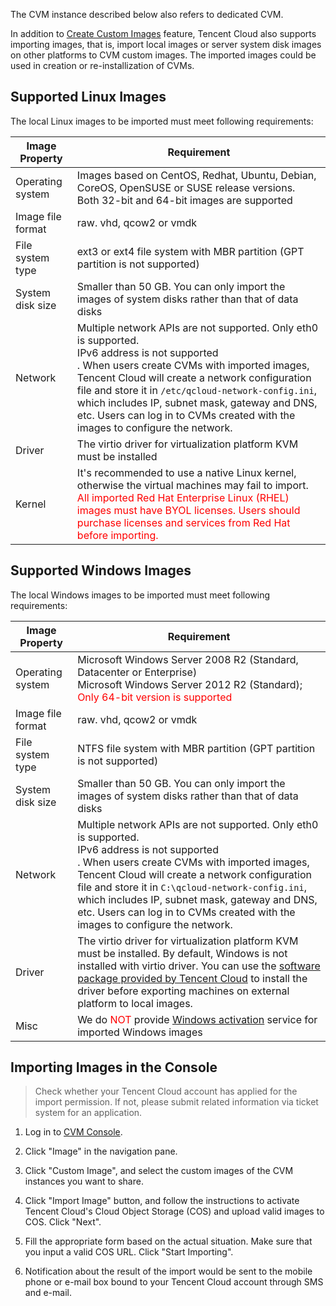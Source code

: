 The CVM instance described below also refers to dedicated CVM.

In addition to [Create Custom Images](/doc/product/213/4942) feature, Tencent Cloud also supports importing images, that is, import local images or server system disk images on other platforms to CVM custom images. The imported images could be used in creation or re-installization of CVMs.

## Supported Linux Images
The local Linux images to be imported must meet following requirements:


| Image Property   | Requirement                                       |
| ------ | ---------------------------------------- |
| Operating system   | Images based on CentOS, Redhat, Ubuntu, Debian, CoreOS, OpenSUSE or SUSE release versions. <br>Both 32-bit and 64-bit images are supported |
| Image file format   | raw. vhd, qcow2 or vmdk                       |
| File system type | ext3 or ext4 file system with MBR partition (GPT partition is not supported)        |
| System disk size  | Smaller than 50 GB. You can only import the images of system disks rather than that of data disks               |
| Network     | Multiple network APIs are not supported. Only eth0 is supported.<br>IPv6 address is not supported<br>. When users create CVMs with imported images, Tencent Cloud will create a network configuration file and store it in `/etc/qcloud-network-config.ini`, which includes IP, subnet mask, gateway and DNS, etc. Users can log in to CVMs created with the images to configure the network.  |
| Driver     | The virtio driver for virtualization platform KVM must be installed                    |
| Kernel   | It's recommended to use a native Linux kernel, otherwise the virtual machines may fail to import.<br><font color="red">All imported Red Hat Enterprise Linux (RHEL) images must have BYOL licenses. Users should purchase licenses and services from Red Hat before importing. </font> |


## Supported Windows Images
The local Windows images to be imported must meet following requirements:


| Image Property   | Requirement                                       |
| ------ | ---------------------------------------- |
| Operating system   | Microsoft Windows Server 2008 R2 (Standard, Datacenter or Enterprise)<br>Microsoft Windows Server 2012 R2 (Standard);<br><font color="red">Only 64-bit version is supported</font> |
| Image file format   | raw. vhd, qcow2 or vmdk                       |
| File system type | NTFS file system with MBR partition (GPT partition is not supported)             |
| System disk size  | Smaller than 50 GB. You can only import the images of system disks rather than that of data disks                 |
| Network     | Multiple network APIs are not supported. Only eth0 is supported.<br>IPv6 address is not supported<br>. When users create CVMs with imported images, Tencent Cloud will create a network configuration file and store it in `C:\qcloud-network-config.ini`, which includes IP, subnet mask, gateway and DNS, etc. Users can log in to CVMs created with the images to configure the network.  |
| Driver     | The virtio driver for virtualization platform KVM must be installed. By default, Windows is not installed with virtio driver. You can use the [software package provided by Tencent Cloud](http://windowsvirtio-10016717.file.myqcloud.com/InstallQCloud.exe) to install the driver before exporting machines on external platform to local images.  |
| Misc     | We do <font color="red">NOT</font> provide [Windows activation](https://www.qcloud.com/doc/product/213/%E6%AD%A3%E7%89%88%E6%BF%80%E6%B4%BB) service for imported Windows images |

## Importing Images in the Console
> Check whether your Tencent Cloud account has applied for the import permission. If not, please submit related information via ticket system for an application.

1) Log in to [CVM Console](https://console.qcloud.com/cvm/).

2) Click "Image" in the navigation pane.

3) Click "Custom Image", and select the custom images of the CVM instances you want to share.

4) Click "Import Image" button, and follow the instructions to activate Tencent Cloud's Cloud Object Storage (COS) and upload valid images to COS. Click "Next".

5) Fill the appropriate form based on the actual situation. Make sure that you input a valid COS URL. Click "Start Importing".

6) Notification about the result of the import would be sent to the mobile phone or e-mail box bound to your Tencent Cloud account through SMS and e-mail.
